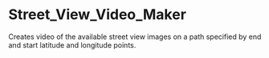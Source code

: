 # Street_View_Video_Maker
Creates video of the available street view images on a path specified by end and start latitude and longitude points.
